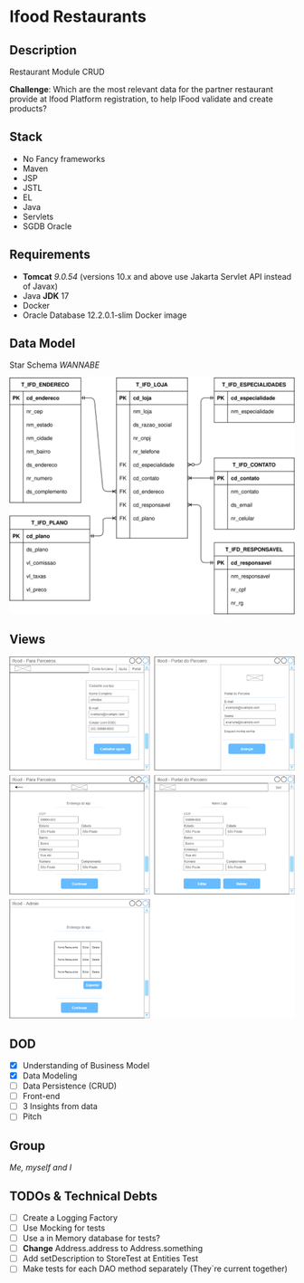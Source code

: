# Ifood Restaurants

## Description

Restaurant Module CRUD

**Challenge**:
Which are the most relevant data for the partner restaurant provide at Ifood Platform registration, to help IFood validate and create products?

## Stack

- No Fancy frameworks
- Maven
- JSP
- JSTL
- EL
- Java
- Servlets
- SGDB Oracle

## Requirements

- **Tomcat** _9.0.54_ (versions 10.x and above use Jakarta Servlet API instead of Javax)
- Java **JDK** 17
- Docker
- Oracle Database 12.2.0.1-slim Docker image

## Data Model

Star Schema _WANNABE_

![Data Model](diagrams/relational-model.drawio.svg)

## Views

![Data Model](wireframe/views.png)

## DOD

- [x] Understanding of Business Model
- [x] Data Modeling
- [ ] Data Persistence (CRUD)
- [ ] Front-end
- [ ] 3 Insights from data
- [ ] Pitch

## Group

_Me, myself and I_

## TODOs & Technical Debts

- [ ] Create a Logging Factory
- [ ] Use Mocking for tests
- [ ] Use a in Memory database for tests?
- [ ] **Change** Address.address to Address.something
- [ ] Add setDescription to StoreTest at Entities Test
- [ ] Make tests for each DAO method separately (They`re current together)
